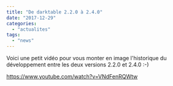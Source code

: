 ```yaml
---
title: "De darktable 2.2.0 à 2.4.0"
date: "2017-12-29"
categories: 
  - "actualites"
tags: 
  - "news"
---
```


Voici une petit vidéo pour vous monter en image l'historique du développement entre les deux versions 2.2.0 et 2.4.0 :-)

https://www.youtube.com/watch?v=VNdFenRQWtw
